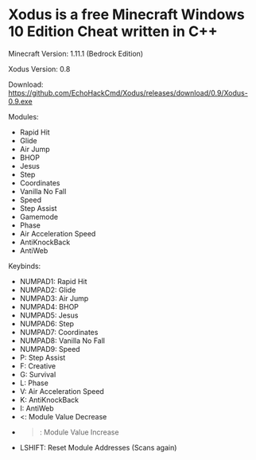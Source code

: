 # Xodus is a free Minecraft Windows 10 Edition Cheat written in C++ 

Minecraft Version: 1.11.1 (Bedrock Edition)

Xodus Version: 0.8

Download: https://github.com/EchoHackCmd/Xodus/releases/download/0.9/Xodus-0.9.exe

Modules:

- Rapid Hit
- Glide
- Air Jump
- BHOP
- Jesus
- Step
- Coordinates
- Vanilla No Fall
- Speed
- Step Assist
- Gamemode
- Phase
- Air Acceleration Speed
- AntiKnockBack
- AntiWeb

Keybinds:

- NUMPAD1: Rapid Hit
- NUMPAD2: Glide
- NUMPAD3: Air Jump
- NUMPAD4: BHOP
- NUMPAD5: Jesus
- NUMPAD6: Step
- NUMPAD7: Coordinates
- NUMPAD8: Vanilla No Fall
- NUMPAD9: Speed
- P: Step Assist
- F: Creative
- G: Survival
- L: Phase
- V: Air Acceleration Speed
- K: AntiKnockBack
- I: AntiWeb
- <: Module Value Decrease
- >: Module Value Increase
- LSHIFT: Reset Module Addresses (Scans again)
